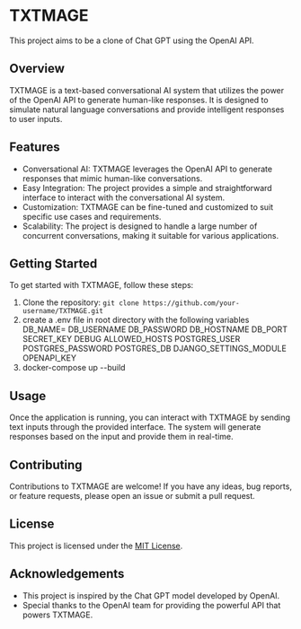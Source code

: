 # TXTMAGE

This project aims to be a clone of Chat GPT using the OpenAI API.

## Overview

TXTMAGE is a text-based conversational AI system that utilizes the power of the OpenAI API to generate human-like responses. It is designed to simulate natural language conversations and provide intelligent responses to user inputs.

## Features

- Conversational AI: TXTMAGE leverages the OpenAI API to generate responses that mimic human-like conversations.
- Easy Integration: The project provides a simple and straightforward interface to interact with the conversational AI system.
- Customization: TXTMAGE can be fine-tuned and customized to suit specific use cases and requirements.
- Scalability: The project is designed to handle a large number of concurrent conversations, making it suitable for various applications.

## Getting Started

To get started with TXTMAGE, follow these steps:

1. Clone the repository: `git clone https://github.com/your-username/TXTMAGE.git`
2. create a .env file in root directory with the following variables
    DB_NAME=
    DB_USERNAME
    DB_PASSWORD
    DB_HOSTNAME
    DB_PORT
    SECRET_KEY
    DEBUG
    ALLOWED_HOSTS
    POSTGRES_USER
    POSTGRES_PASSWORD
    POSTGRES_DB
    DJANGO_SETTINGS_MODULE
    OPENAPI_KEY
3. docker-compose up --build

## Usage

Once the application is running, you can interact with TXTMAGE by sending text inputs through the provided interface. The system will generate responses based on the input and provide them in real-time.

## Contributing

Contributions to TXTMAGE are welcome! If you have any ideas, bug reports, or feature requests, please open an issue or submit a pull request.

## License

This project is licensed under the [MIT License](LICENSE).

## Acknowledgements

- This project is inspired by the Chat GPT model developed by OpenAI.
- Special thanks to the OpenAI team for providing the powerful API that powers TXTMAGE.
